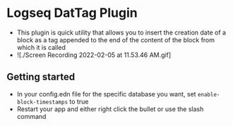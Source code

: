# Logseq DatTag Plugin
- This plugin is quick utility that allows you to insert the creation date of a block as a tag appended to the end of the content of the block from which it is called 
- ![./Screen Recording 2022-02-05 at 11.53.46 AM.gif]
## Getting started
- In your config.edn file for the specific database you want, set `enable-block-timestamps` to true
- Restart your app and either right click the bullet or use the slash command
